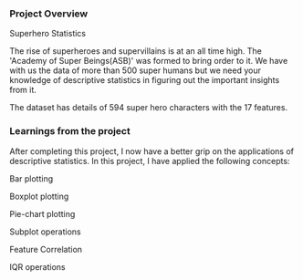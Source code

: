 ### Project Overview

 Superhero Statistics

The rise of superheroes and supervillains is at an all time high. The 'Academy of Super Beings(ASB)' was formed to bring order to it. We have with us the data of more than 500 super humans but we need your knowledge of descriptive statistics in figuring out the important insights from it.

The dataset has details of 594 super hero characters with the  17 features.


### Learnings from the project

 After completing this project, I now have a better grip on the applications of descriptive statistics. In this project, I have applied the following concepts:

Bar plotting

Boxplot plotting

Pie-chart plotting

Subplot operations

Feature Correlation

IQR operations


